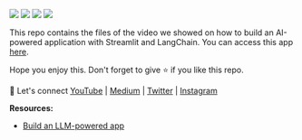 [![](https://img.shields.io/badge/Python-blue?style=plastic&logo=python&logoColor=white)]()
[![](https://img.shields.io/badge/Streamlit-FF0000?style=plastic&logo=streamlit&logoColor=white)]()
[![](https://img.shields.io/badge/LangChain-E14D2A?style=plastic&logo=langchain&logoColor=white)]()
[![](https://img.shields.io/badge/OpenAI-0002A1?style=plastic&logo=openai&logoColor=white)]()

This repo contains the files of the video we showed on how to build an AI-powered application with Streamlit and LangChain. You can access this app [here](https://my-first-ai-app-tirendaz.streamlit.app).

Hope you enjoy this. Don't forget to give ⭐ if you like this repo.

🔗 Let's connect [YouTube](http://youtube.com/tirendazacademy) | [Medium](http://tirendazacademy.medium.com) | [Twitter](http://twitter.com/tirendazacademy) | [Instagram](https://www.instagram.com/tirendazacademy) 

**Resources:**
- [Build an LLM-powered app](https://blog.streamlit.io/langchain-tutorial-1-build-an-llm-powered-app-in-18-lines-of-code/)
